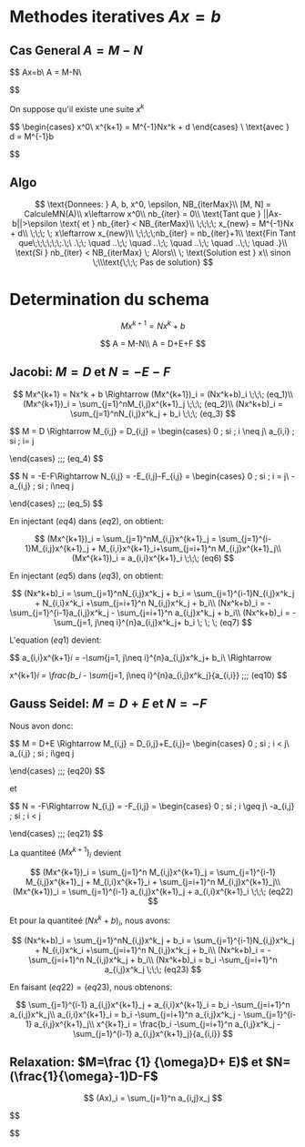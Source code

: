 # Methodes iteratives $Ax=b$


## Cas General $A = M-N$

$$
Ax=b\\
A = M-N\\


$$

On suppose qu'il existe une suite $x^k$

$$
\begin{cases}
x^0\\
x^{k+1} = M^{-1}Nx^k + d
\end{cases}
\\
\text{avec } d = M^{-1}b


$$

## Algo

$$
\text{Donnees: } A, b, x^0, \epsilon, NB_{iterMax}\\
[M, N] = CalculeMN(A)\\
x\leftarrow x^0\\
nb_{iter} = 0\\
\text{Tant que } ||Ax-b||>\epsilon \text{ et } nb_{iter} < NB_{iterMax}\\
\;\;\;\; x_{new} = M^{-1}Nx + d\\
\;\;\; \; x\leftarrow x_{new}\\
\;\;\;\;nb_{iter} = nb_{iter}+1\\
\text{Fin Tant que\;\;\;\;\;\;.\;\     .\;\; \quad ..\;\; \quad ..\;\; \quad ..\;\; \quad ..\;\; \quad .}\\
\text{Si } nb_{iter} < NB_{iterMax} \; Alors\\
\; \text{Solution est } x\\
sinon \;\\\text{\;\;\; Pas de solution}
$$


# Determination du schema

$$
Mx^{k+1} = Nx^k + b
$$


$$
A = M-N\\
A = D+E+F
$$

## Jacobi: $M = D$ et $N=-E-F$

$$
Mx^{k+1} = Nx^k + b \Rightarrow (Mx^{k+1})_i = (Nx^k+b)_i \;\;\; (eq_1)\\
(Mx^{k+1})_i = \sum_{j=1}^nM_{i,j}x^{k+1}_j \;\;\; (eq_2)\\
(Nx^k+b)_i = \sum_{j=1}^nN_{i,j}x^k_j + b_i \;\;\; (eq_3)
$$

$$
M = D \Rightarrow M_{i,j} = D_{i,j} = 
\begin{cases}
0 \; si \; i \neq j\\
a_{i,i} \; si \; i= j

\end{cases}
\;\;\; (eq_4)
$$

$$
N = -E-F\Rightarrow N_{i,j} = -E_{i,j}-F_{i,j} = 
\begin{cases}
0 \; si \; i = j\\
-a_{i,j} \; si \; i\neq j

\end{cases}
\;\;\; (eq_5)
$$



En injectant $(eq4)$ dans $(eq2)$, on obtient:

$$
(Mx^{k+1})_i = \sum_{j=1}^nM_{i,j}x^{k+1}_j = \sum_{j=1}^{i-1}M_{i,j}x^{k+1}_j + M_{i,i}x^{k+1}_i+\sum_{j=i+1}^n M_{i,j}x^{k+1}_j\\
(Mx^{k+1})_i = a_{i,i}x^{k+1}_i \;\;\; (eq6)
$$


En injectant $(eq5)$ dans $(eq3)$, on obtient:

$$
(Nx^k+b)_i = \sum_{j=1}^nN_{i,j}x^k_j + b_i = \sum_{j=1}^{i-1}N_{i,j}x^k_j + N_{i,i}x^k_i +\sum_{j=i+1}^n N_{i,j}x^k_j + b_i\\
(Nx^k+b)_i = -\sum_{j=1}^{i-1}a_{i,j}x^k_j - \sum_{j=i+1}^n a_{i,j}x^k_j + b_i\\
(Nx^k+b)_i = -\sum_{j=1, j\neq i}^{n}a_{i,j}x^k_j+ b_i \; \; \; (eq7)
$$

L'equation $(eq1)$ devient:

$$
a_{i,i}x^{k+1}_i = -\sum_{j=1, j\neq i}^{n}a_{i,j}x^k_j+ b_i\\
\Rightarrow 

x^{k+1}_i = \frac{b_i - \sum_{j=1, j\neq i}^{n}a_{i,j}x^k_j}{a_{i,i}} \;\;\; (eq10)
$$



## Gauss Seidel: $M=D+E$ et $N=-F$


Nous avon donc:

$$
M = D+E \Rightarrow M_{i,j} = D_{i,j}+E_{i,j}= 
\begin{cases}
0 \; si \; i < j\\
a_{i,j} \; si \; i\geq j

\end{cases}
\;\;\; (eq20)
$$

et

$$
N = -F\Rightarrow N_{i,j} = -F_{i,j} = 
\begin{cases}
0 \; si \; i \geq j\\
-a_{i,j} \; si \; i < j

\end{cases}
\;\;\; (eq21)
$$

La quantiteé $(Mx^{k+1})_i$ devient

$$
(Mx^{k+1})_i = \sum_{j=1}^n M_{i,j}x^{k+1}_j = \sum_{j=1}^{i-1} M_{i,j}x^{k+1}_j + M_{i,i}x^{k+1}_i + \sum_{j=i+1}^n M_{i,j}x^{k+1}_j\\
(Mx^{k+1})_i = \sum_{j=1}^{i-1} a_{i,j}x^{k+1}_j + a_{i,i}x^{k+1}_i \;\;\; (eq22)
$$

Et pour la quantiteé $(Nx^k+b)_i$, nous avons:

$$
(Nx^k+b)_i = \sum_{j=1}^nN_{i,j}x^k_j + b_i = \sum_{j=1}^{i-1}N_{i,j}x^k_j + N_{i,i}x^k_i +\sum_{j=i+1}^n N_{i,j}x^k_j + b_i\\
(Nx^k+b)_i = -\sum_{j=i+1}^n N_{i,j}x^k_j + b_i\\
(Nx^k+b)_i = b_i -\sum_{j=i+1}^n a_{i,j}x^k_j \;\;\; (eq23)
$$



En faisant $(eq22) = (eq23)$, nous obtenons:

$$
\sum_{j=1}^{i-1} a_{i,j}x^{k+1}_j + a_{i,i}x^{k+1}_i = b_i -\sum_{j=i+1}^n a_{i,j}x^k_j\\
a_{i,i}x^{k+1}_i = b_i -\sum_{j=i+1}^n a_{i,j}x^k_j - \sum_{j=1}^{i-1} a_{i,j}x^{k+1}_j\\
x^{k+1}_i = \frac{b_i -\sum_{j=i+1}^n a_{i,j}x^k_j - \sum_{j=1}^{i-1} a_{i,j}x^{k+1}_j}{a_{i,i}}
$$



## Relaxation: $M=\frac {1} {\omega}D+ E)$ et $N=(\frac{1}{\omega}-1)D-F$


$$
(Ax)_i = \sum_{j=1}^n a_{i,j}x_j
$$

$$


$$
